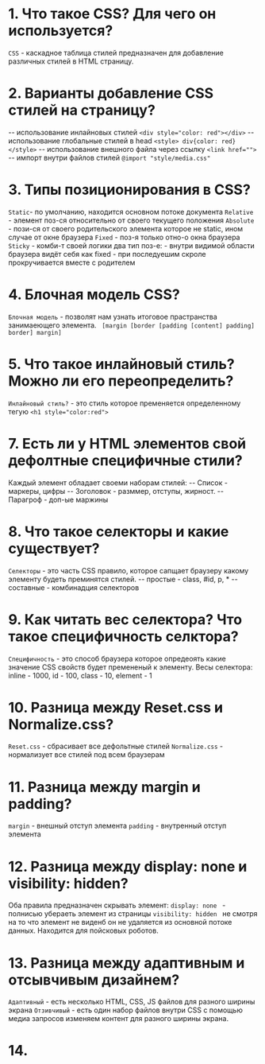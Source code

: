 # 1. Что такое CSS? Для чего он используется?

`CSS` - каскадное таблица стилей предназначен для добавление различных стилей в HTML страницу.

# 2. Варианты добавление CSS стилей на страницу?

  -- использование инлайновых стилей 
    `<div style="color: red"></div>`
  -- использование глобальные стилей в head 
    `<style> div{color: red} </style>`
  -- использование внешного файла через ссылку
    `<link href="">`
  -- импорт внутри файлов стилей 
    `@import "style/media.css"`

# 3. Типы позиционирования в CSS?

`Static`- по умолчанию, находится основном потоке документа
`Relative` - элемент поз-ся относительно от своего текущего положения
`Absolute` - пози-ся от своего родительского элемента которое не static, ином случае от окне браузера
`Fixed`  - поз-я только отно-о окна браузера
`Sticky` - комби-т своей логики два тип поз-е:
                                            - внутри видимой области браузера видёт себя как fixed
                                            - при последуешим скроле прокручивается вместе с родителем
# 4. Блочная модель CSS?

`Блочная модель` - позволят нам узнать итоговое прастранства занимаеющего  элемента.
                ` [margin [border [padding [content] padding] border] margin]`

# 5. Что такое инлайновый стиль? Можно ли его переопределить?

`Инлайновый стиль?` - это стиль которое пременяется определенному тегую
                `<h1 style="color:red">`

# 7. Есть ли у HTML элементов свой дефолтные специфичные стили?

Каждый элемент обладает своеми наборам стилей:
                -- Список - маркеры, цифры
                -- Зоголовок - разммер, отступы, жирност.
                -- Парагроф - доп-ые маржины

# 8. Что такое селекторы и какие существует?

`Селекторы` - это часть CSS правило, которое сапщает браузеру какому элементу будеть преминятся стилей.
            -- простые - class, #id, p, *
            -- составные - комбинадция селекторов

# 9. Как читать вес селектора? Что такое специфичность  селктора?

`Специфичность` - это способ браузера которое опредеоять какие значение CSS  свойств будет премененый к элементу.
            Весы селектора: inline - 1000, id - 100, class - 10, element - 1

# 10. Разница между Reset.css и Normalize.css?

`Reset.css` - сбрасивает все дефольтные стилей
`Normalize.css` - нормализует все стилей под всем браузерам

# 11. Разница между margin и padding?

`margin` - внешный отступ элемента
`padding` - внутренный отступ элемента

# 12. Разница между display: none и  visibility: hidden?

Оба правила предназначен скрывать элемент:
`display: none ` - полнисью убераеть элемент из страницы
`visibility: hidden ` не смотря на то что элемент не виденб он не удаляется из основной потоке данных. Находится для пойсковых роботов.

# 13. Разница между адаптивным и отсывчивым дизайнем?

`Адаптивный` - есть несколько  HTML, CSS, JS файлов для разного ширины экрана
`Отзивчивый` - есть один набор файлов внутри CSS c помощью медиа запросов изменяем контент для разного ширины экрана.

# 14. 